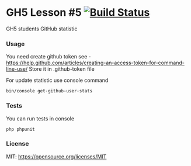 GH5 Lesson #5 [![Build Status](https://travis-ci.org/spolischook/GH5-lesson5.svg?branch=develop)](https://travis-ci.org/spolischook/GH5-lesson5)
=============

GH5 students GitHub statistic

### Usage

You need create github token see - https://help.github.com/articles/creating-an-access-token-for-command-line-use/
Store it in .github-token file

For update statistic use console command

```
bin/console get-github-user-stats
```

### Tests

You can run tests in console

```
php phpunit
```

### License

MIT: https://opensource.org/licenses/MIT

